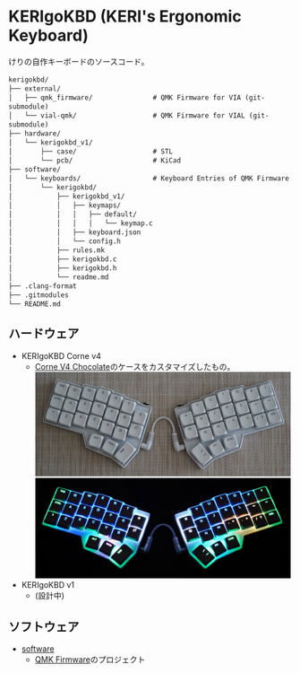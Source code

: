 # KERIgoKBD (KERI's Ergonomic Keyboard)

けりの自作キーボードのソースコード。

```tree
kerigokbd/
├── external/
│   ├── qmk_firmware/               # QMK Firmware for VIA (git-submodule)
│   └── vial-qmk/                   # QMK Firmware for VIAL (git-submodule)
├── hardware/
│   └── kerigokbd_v1/
│       ├── case/                   # STL
│       └── pcb/                    # KiCad
├── software/
│   └── keyboards/                  # Keyboard Entries of QMK Firmware
│       └── kerigokbd/
│           ├── kerigokbd_v1/
│           │   ├── keymaps/
│           │   │   ├── default/
│           │   │   │   └── keymap.c
│           │   ├── keyboard.json
│           │   └── config.h
│           ├── rules.mk
│           ├── kerigokbd.c
│           ├── kerigokbd.h
│           └── readme.md
├── .clang-format
├── .gitmodules
└── README.md
```

## ハードウェア

- KERIgoKBD Corne v4
  - [Corne V4 Chocolate](https://github.com/foostan/crkbd)のケースをカスタマイズしたもの。
    ![KERIgoKBD v1](software/kerigokbd/kerigokbd_corne_v4/images/kerigokbd_v1.jpg)
    ![KERIgoKBD v1](software/kerigokbd/kerigokbd_corne_v4/images/kerigokbd_v1_shining.jpg)
- KERIgoKBD v1
  - (設計中)

## ソフトウェア

- [software](./software/)
  - [QMK Firmware](https://qmk.fm/)のプロジェクト
